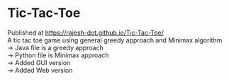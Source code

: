 # Tic-Tac-Toe
Published at https://rajesh-dot.github.io/Tic-Tac-Toe/ <br/>
A tic tac toe game using general greedy approach and Minimax algorithm<br/>
-> Java file is a greedy approach<br/>
-> Python file is Minimax approach<br/>
-> Added GUI version<br/>
-> Added Web version<br/>
